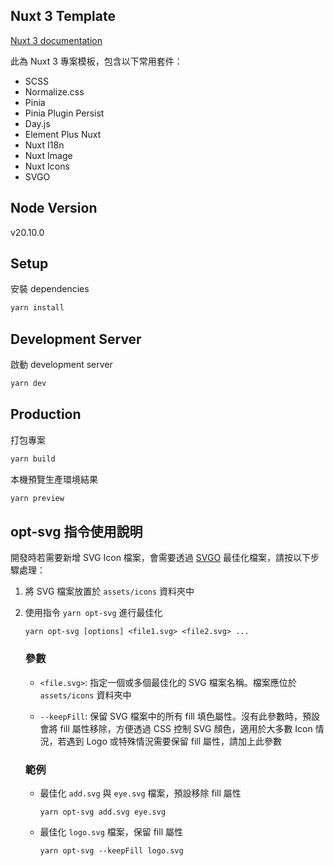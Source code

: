 ## Nuxt 3 Template

[Nuxt 3 documentation](https://nuxt.com/docs/getting-started/introduction)

此為 Nuxt 3 專案模板，包含以下常用套件：
- SCSS
- Normalize.css
- Pinia
- Pinia Plugin Persist
- Day.js
- Element Plus Nuxt
- Nuxt I18n
- Nuxt Image
- Nuxt Icons
- SVGO

## Node Version
v20.10.0

## Setup

安裝 dependencies

```bash
yarn install
```

## Development Server

啟動 development server

```bash
yarn dev
```

## Production

打包專案

```bash
yarn build
```


本機預覽生產環境結果

```bash
yarn preview
```

## opt-svg 指令使用說明

開發時若需要新增 SVG Icon 檔案，會需要透過 [SVGO](https://github.com/svg/svgo) 最佳化檔案，請按以下步驟處理：

1. 將 SVG 檔案放置於 `assets/icons` 資料夾中
2. 使用指令 `yarn opt-svg` 進行最佳化

    ```
    yarn opt-svg [options] <file1.svg> <file2.svg> ...
    ```

    ### 參數
    - `<file.svg>`: 指定一個或多個最佳化的 SVG 檔案名稱。檔案應位於 `assets/icons` 資料夾中

    - `--keepFill`: 保留 SVG 檔案中的所有 fill 填色屬性。沒有此參數時，預設會將 fill 屬性移除，方便透過 CSS 控制 SVG 顏色，適用於大多數 Icon 情況，若遇到 Logo 或特殊情況需要保留 fill 屬性，請加上此參數

    ### 範例
    - 最佳化 `add.svg` 與 `eye.svg` 檔案，預設移除 fill 屬性

        ```
        yarn opt-svg add.svg eye.svg
        ```
    - 最佳化 `logo.svg` 檔案，保留 fill 屬性

        ```
        yarn opt-svg --keepFill logo.svg
        ```
